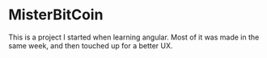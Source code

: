 # MisterBitCoin

This is a project I started when learning angular. Most of it was made in the same week, and then touched up for a better UX.
